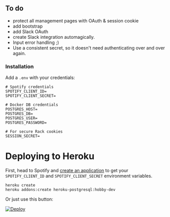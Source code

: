 ## To do
- protect all management pages with OAuth & session cookie
- add bootstrap
- add Slack OAuth
- create Slack integration automagically.
- Input error handling ;)
- Use a consistent secret, so it doesn't need authenticating over and over again.

### Installation

Add a `.env` with your credentials:

```
# Spotify credentials
SPOTIFY_CLIENT_ID=
SPOTIFY_CLIENT_SECRET=

# Docker DB credentials
POSTGRES_HOST=
POSTGRES_DB=
POSTGRES_USER=
POSTGRES_PASSWORD=

# For secure Rack cookies
SESSION_SECRET=
```

# Deploying to Heroku

First, head to Spotify and [create an application](https://developer.spotify.com/my-applications/#!/applications) to get your `SPOTIFY_CLIENT_ID` and `SPOTIFY_CLIENT_SECRET` environment variables.
```
heroku create
heroku addons:create heroku-postgresql:hobby-dev
```

Or just use this button:

[![Deploy](https://www.herokucdn.com/deploy/button.svg)](https://heroku.com/deploy)
